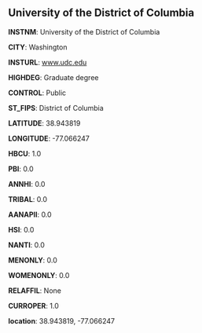
University of the District of Columbia
---
**INSTNM**: University of the District of Columbia

**CITY**: Washington

**INSTURL**: www.udc.edu

**HIGHDEG**: Graduate degree

**CONTROL**: Public

**ST_FIPS**: District of Columbia

**LATITUDE**: 38.943819

**LONGITUDE**: -77.066247

**HBCU**: 1.0

**PBI**: 0.0

**ANNHI**: 0.0

**TRIBAL**: 0.0

**AANAPII**: 0.0

**HSI**: 0.0

**NANTI**: 0.0

**MENONLY**: 0.0

**WOMENONLY**: 0.0

**RELAFFIL**: None

**CURROPER**: 1.0

**location**: 38.943819, -77.066247